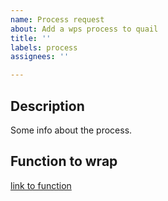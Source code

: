 ```yaml
---
name: Process request
about: Add a wps process to quail
title: ''
labels: process
assignees: ''

---
```


## Description
Some info about the process.

## Function to wrap
[link to function]()
